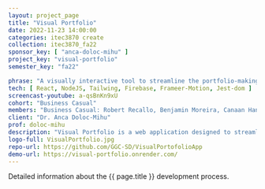 ```yaml
---
layout: project_page
title: "Visual Portfolio"
date: 2022-11-23 14:00:00
categories: itec3870 create
collection: itec3870_fa22
sponsor_key: [ "anca-doloc-mihu" ]
project_key: "visual-portfolio"
semester_key: "fa22"

phrase: "A visually interactive tool to streamline the portfolio-making process"
tech: [ React, NodeJS, Tailwing, Firebase, Frameer-Motion, Jest-dom ]
screencast-youtube: a-qsBnKn9xU
cohort: "Business Casual"
members: "Business Casual: Robert Recallo, Benjamin Moreira, Canaan Hanley"
client: "Dr. Anca Doloc-Mihu"
prof: doloc-mihu
description: "Visual Portfolio is a web application designed to streamline the portfolio-making process. It is a visually interactive tool that allows you to swiftly construct customizable resumes, CVs, etc. Users can create an account and fill out blocks of information that they can then reuse in any document they make. The user is able to build their document using the dynamic drag and drop functionality, allowing them to build multiple tailored documents. Once a resume is built, the user is able to export it in their preferred extension, and save it to their portfolio for editing in the future."
logo-full: VisualPortfolio.jpg
repo-url: https://github.com/GGC-SD/VisualPortofolioApp
demo-url: https://visual-portfolio.onrender.com/
---
```


Detailed information about the {{ page.title }} development process.

<!-- lightgallery -->
<script src="https://code.jquery.com/jquery-2.2.4.min.js"></script>
<script src="https://cdn.jsdelivr.net/lightgallery/1.3.7/js/lightgallery.min.js"></script>
<script src="https://cdn.jsdelivr.net/g/lg-zoom"></script>

<script type="text/javascript">
    $(document).ready(function() {
    $("body").lightGallery({
    zoom: true,
    selector: 'a#lightgallery',
    selectWithin: 'body'
    });
    });
</script>

[ggc]: http://www.ggc.edu
[gunay-ggc]: http://www.ggc.edu/about-ggc/directory/cengiz-gunay
[doloc-ggc]: http://www.ggc.edu/about-ggc/directory/anca-doloc-mihu
